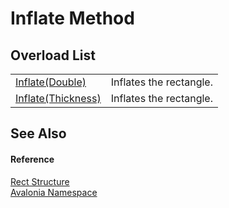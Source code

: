 # Inflate Method


## Overload List
<table>
<tr>
<td><a href="M_Avalonia_Rect_Inflate_1">Inflate(Double)</a></td>
<td>Inflates the rectangle.</td>
</tr>
<tr>
<td><a href="M_Avalonia_Rect_Inflate">Inflate(Thickness)</a></td>
<td>Inflates the rectangle.</td>
</tr>
</table>

## See Also


#### Reference
<a href="T_Avalonia_Rect">Rect Structure</a>  
<a href="N_Avalonia">Avalonia Namespace</a>  
